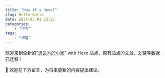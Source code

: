 ```yaml
---
title: "Now it's Hexo!"
slug: hello-world
date: 2024-05-01 23:23
categories:
    - "博客"
tags:
    - "博客"
---
```


欢迎来到全新的“[思遥方的小家](https://blog.seayay.top)” with Hexo 站点，原有站点的文章、友链等数据已迁移！

👏 欢迎在下方留言，为将来更新的内容提出建议。